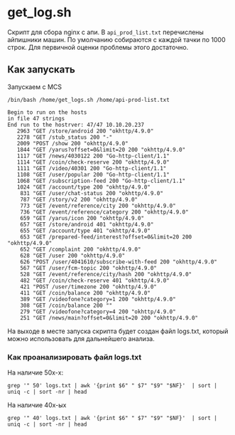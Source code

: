 # get_log.sh
Скрипт для сбора nginx с апи.
В `api_prod_list.txt` перечислены айпишники машин.
По умолчанию собираются с каждой тачки по 1000 строк. 
Для первичной оценки проблемы этого достаточно.


## Как запускать
Запускаем с MCS
```
/bin/bash /home/get_logs.sh /home/api-prod-list.txt

Begin to run on the hosts
in file 47 strings
End run to the hostrver: 47/47 10.10.20.237 
   2963 "GET /store/android 200 "okhttp/4.9.0"
   2278 "GET /stub_status 200 "-"
   2009 "POST /show 200 "okhttp/4.9.0"
   1844 "GET /yarus?offset=0&limit=20 200 "okhttp/4.9.0"
   1117 "GET /news/4030122 200 "Go-http-client/1.1"
   1114 "GET /coin/check-reserve 200 "okhttp/4.9.0"
   1111 "GET /video/40301 200 "Go-http-client/1.1"
   1108 "GET /user/popular 200 "Go-http-client/1.1"
   1068 "GET /subscription-feed 200 "Go-http-client/1.1"
   1024 "GET /account/type 200 "okhttp/4.9.0"
    831 "GET /user/chat-status 200 "okhttp/4.9.0"
    787 "GET /story/v2 200 "okhttp/4.9.0"
    773 "GET /event/reference/city 200 "okhttp/4.9.0"
    736 "GET /event/reference/category 200 "okhttp/4.9.0"
    659 "GET /yarus/icon 200 "okhttp/4.9.0"
    657 "GET /store/android 401 "okhttp/4.9.0"
    655 "GET /account/type 401 "okhttp/4.9.0"
    653 "GET /prepared-feed/interest?offset=0&limit=20 200 "okhttp/4.9.0"
    652 "GET /complaint 200 "okhttp/4.9.0"
    628 "GET /user 200 "okhttp/4.9.0"
    626 "POST /user/4041610/subscribe-with-feed 200 "okhttp/4.9.0"
    567 "GET /user/fcm-topic 200 "okhttp/4.9.0"
    528 "GET /event/reference/city/hash 200 "okhttp/4.9.0"
    482 "GET /coin/check-reserve 401 "okhttp/4.9.0"
    421 "POST /user/timezone 200 "okhttp/4.9.0"
    411 "GET /coin/balance 200 "okhttp/4.9.0"
    389 "GET /videofone?category=1 200 "okhttp/4.9.0"
    308 "GET /coin/balance 200 ""
    279 "GET /videofone?category=4 200 "okhttp/4.9.0"
    251 "GET /news/main?offset=0&limit=20 200 "okhttp/4.9.0"

```
На выходе в месте запуска скрипта будет создан файл logs.txt, который можно использовать для дальнейшего анализа.


### Как проанализировать файл logs.txt 
На наличие 50x-х:
```
grep '" 50' logs.txt | awk '{print $6" " $7" "$9" "$NF}'  | sort | uniq -c | sort -nr | head
```

На наличие 40x-ых
```
grep '" 40' logs.txt | awk '{print $6" " $7" "$9" "$NF}'  | sort | uniq -c | sort -nr | head
```
